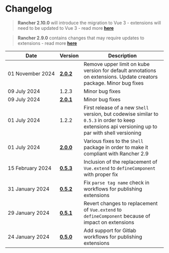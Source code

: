 # Changelog

> **Rancher 2.10.0** will introduce the migration to Vue 3 - extensions will need to be updated to Vue 3 - read more [**here**](./rancher-2.10-support.md)  
  
> **Rancher 2.9.0** contains changes that may require updates to extensions - read more [**here**](./rancher-2.9-support.md)  
  
  

| Date | Version | Description |
|---|---|---|
| 01&#160;November&#160;2024 | [**2.0.2**](https://github.com/rancher/dashboard/releases/tag/shell-pkg-v2.0.2) | Remove upper limit on kube version for default annotations on extensions. Update creators package. Minor bug fixes |
| 09&#160;July&#160;2024 | 1.2.3 | Minor bug fixes |
| 09&#160;July&#160;2024 | [**2.0.1**](https://github.com/rancher/dashboard/releases/tag/shell-pkg-v2.0.1) | Minor bug fixes |
| 01&#160;July&#160;2024 | 1.2.2 | First release of a new `Shell` version, but codewise similar to `0.5.3` in order to keep extensions api versioning up to par with shell versioning |
| 01&#160;July&#160;2024 | [**2.0.0**](https://github.com/rancher/dashboard/releases/tag/shell-pkg-v2.0.0) | Various fixes to the `Shell` package in order to make it compliant with Rancher 2.9 |
| 15&#160;February&#160;2024 | [**0.5.3**](https://github.com/rancher/dashboard/releases/tag/shell-pkg-v0.5.3) | Inclusion of the replacement of `Vue.extend` to `defineComponent` with proper fix |
| 31&#160;January&#160;2024 | [**0.5.2**](https://github.com/rancher/dashboard/releases/tag/shell-pkg-v0.5.2) | Fix `parse tag name` check in workflows for publishing extensions |
| 29&#160;January&#160;2024 | [**0.5.1**](https://github.com/rancher/dashboard/releases/tag/shell-pkg-v0.5.1) | Revert changes to replacement of `Vue.extend` to `defineComponent` because of impact on extensions |
| 24&#160;January&#160;2024 | [**0.5.0**](https://github.com/rancher/dashboard/releases/tag/shell-pkg-v0.5.0) | Add support for Gitlab workflows for publishing extensions |
